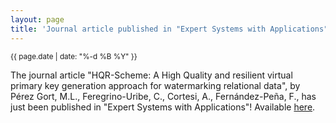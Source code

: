 ```yaml
---
layout: page
title: 'Journal article published in "Expert Systems with Applications"!'
---
```


<small>{{ page.date | date: "%-d %B %Y" }}</small>

The journal article "HQR-Scheme: A High Quality and resilient virtual primary key generation approach for watermarking relational data", by Pérez Gort, M.L., Feregrino-Uribe, C., Cortesi, A., Fernández-Peña, F., has just been published in "Expert Systems with Applications"! Available [here](https://doi.org/10.1016/j.eswa.2019.06.058).
